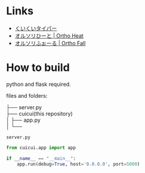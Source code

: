 # Links
<ul>
	<li><a href="https://www.ketcha.xyz/cuicui">くいくいタイパー</a> </li>
	<li><a href="https://www.ketcha.xyz/ortho_heat">オルソリひーと | Ortho Heat</a> </li>
	<li><a href="https://www.ketcha.xyz/ortho_typing">オルソリふぉーる | Ortho Fall</a> </li>
</ul>


# How to build

python and flask required.

files and folders:

├── server.py<br>
├── cuicui(this repository)<br>
│   ├── app.py<br>
│   └── <br>

`server.py`
```python:server.py
from cuicui.app import app

if __name__ == "__main__":
    app.run(debug=True, host='0.0.0.0', port=5000)
```
